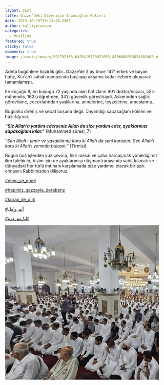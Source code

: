 ```yaml
---
layout: post
title: Gazze'deki Direnişin Sapasağlam Kökleri
date: 2023-10-15T19:13:28.230Z
author: kulliyetuneva
categories:
  - Muallime
featured: true
sticky: false
comments: true
image: /assets/images/391732163_6495419723921053_4506888863834082468_n.jpg
---
```

Adeta bugünlere hazırlık gibi...Gazze’de 2 ay önce 1471 erkek ve bayan hafız, Kur’an’ı sabah namazında başlayıp akşama kadar ezbere okuyarak tamamlamıştı.

En küçüğü 8, en büyüğü 72 yaşında olan hafızların 90’ı doktor/eczacı, 52’si mühendis, 163’ü öğretmen, 34’ü güvenlik görevlisiydi. Askerinden sağlık görevlisine, çocuklarından yaşlılarına, annelerine, teyzelerine, amcalarına...

Bugünkü direniş ve sebat boşuna değil. Dayandığı sapasağlam kökleri ve hazırlığı var.

***“Siz Allah’a yardım ederseniz Allah da size yardım eder, ayaklarınızı sapasağlam kılar.”*** (Muhammed sûresi, 7)

*“Sen Allah’ı (emir ve yasaklarını) koru ki Allah da seni korusun. Sen Allah’ı koru ki Allah’ı yanında bulasın.”* (Tirmizi)

Bugün boş işlerden yüz çevirip, fikrî mesai ve çaba harcayarak yöneldiğimiz ilim talebinin, bizim için de ayaklarımızı düşman karşısında sabit kılacak ve dünyadaki her türlü imtihanı karşılamada bize yardımcı olacak bir azık olmasını Rabbimizden diliyoruz.



[\#elem_ve_emel](https://www.facebook.com/hashtag/elem_ve_emel?__eep__=6&__cft__[0]=AZX8Z4cbwW-asCZo33Z-EpMeKcOEQH66CVIKCSArMZjVSeHTfiYR7cOY9vxWxHFAZ4ZIyMjL_OilEI51aPFwKJOMrR9KunZAVMRAn3M_qWeA8Dyd05QkcIDYQmguuQ373-lFqGgdP0nSW94c0gKwhm8hAhgDXNQTI0TF2F5yhxKZMw&__tn__=*NK-R)

[\#hepimiz_gazzeyle_beraberiz](https://www.facebook.com/hashtag/hepimiz_gazzeyle_beraberiz?__eep__=6&__cft__[0]=AZX8Z4cbwW-asCZo33Z-EpMeKcOEQH66CVIKCSArMZjVSeHTfiYR7cOY9vxWxHFAZ4ZIyMjL_OilEI51aPFwKJOMrR9KunZAVMRAn3M_qWeA8Dyd05QkcIDYQmguuQ373-lFqGgdP0nSW94c0gKwhm8hAhgDXNQTI0TF2F5yhxKZMw&__tn__=*NK-R)

[\#kuran_ile_diril](https://www.facebook.com/hashtag/kuran_ile_diril?__eep__=6&__cft__[0]=AZX8Z4cbwW-asCZo33Z-EpMeKcOEQH66CVIKCSArMZjVSeHTfiYR7cOY9vxWxHFAZ4ZIyMjL_OilEI51aPFwKJOMrR9KunZAVMRAn3M_qWeA8Dyd05QkcIDYQmguuQ373-lFqGgdP0nSW94c0gKwhm8hAhgDXNQTI0TF2F5yhxKZMw&__tn__=*NK-R)

[\#ألم_وأمل](https://www.facebook.com/hashtag/%D8%A3%D9%84%D9%85_%D9%88%D8%A3%D9%85%D9%84?__eep__=6&__cft__[0]=AZX8Z4cbwW-asCZo33Z-EpMeKcOEQH66CVIKCSArMZjVSeHTfiYR7cOY9vxWxHFAZ4ZIyMjL_OilEI51aPFwKJOMrR9KunZAVMRAn3M_qWeA8Dyd05QkcIDYQmguuQ373-lFqGgdP0nSW94c0gKwhm8hAhgDXNQTI0TF2F5yhxKZMw&__tn__=*NK-R)

[\#كلنا\_مع\_غزة](https://www.facebook.com/hashtag/%D9%83%D9%84%D9%86%D8%A7_%D9%85%D8%B9_%D8%BA%D8%B2%D8%A9?__eep__=6&__cft__[0]=AZX8Z4cbwW-asCZo33Z-EpMeKcOEQH66CVIKCSArMZjVSeHTfiYR7cOY9vxWxHFAZ4ZIyMjL_OilEI51aPFwKJOMrR9KunZAVMRAn3M_qWeA8Dyd05QkcIDYQmguuQ373-lFqGgdP0nSW94c0gKwhm8hAhgDXNQTI0TF2F5yhxKZMw&__tn__=*NK-R)

![](/assets/images/391702921_6495419720587720_7132209572254378052_n.jpg)